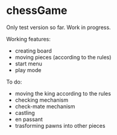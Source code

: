 # chessGame
Only test version so far. Work in progress.

Working features:
- creating board
- moving pieces (according to the rules)
- start menu
- play mode

To do:
- moving the king according to the rules
- checking mechanism
- check-mate mechanism
- castling
- en passant
- trasforming pawns into other pieces
